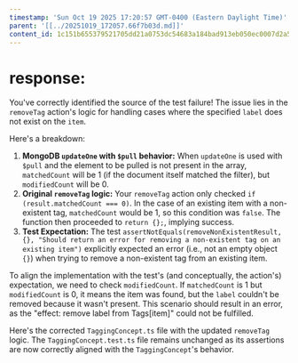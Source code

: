 ```yaml
---
timestamp: 'Sun Oct 19 2025 17:20:57 GMT-0400 (Eastern Daylight Time)'
parent: '[[../20251019_172057.66f7b03d.md]]'
content_id: 1c151b655379521705dd21a0753dc54683a184bad913eb050ec0007d2a57dd2e
---
```


# response:

You've correctly identified the source of the test failure! The issue lies in the `removeTag` action's logic for handling cases where the specified `label` does not exist on the `item`.

Here's a breakdown:

1. **MongoDB `updateOne` with `$pull` behavior:** When `updateOne` is used with `$pull` and the element to be pulled is not present in the array, `matchedCount` will be 1 (if the document itself matched the filter), but `modifiedCount` will be 0.
2. **Original `removeTag` logic:** Your `removeTag` action only checked `if (result.matchedCount === 0)`. In the case of an existing item with a non-existent tag, `matchedCount` would be 1, so this condition was `false`. The function then proceeded to `return {};`, implying success.
3. **Test Expectation:** The test `assertNotEquals(removeNonExistentResult, {}, "Should return an error for removing a non-existent tag on an existing item")` explicitly expected an error (i.e., not an empty object `{}`) when trying to remove a non-existent tag from an existing item.

To align the implementation with the test's (and conceptually, the action's) expectation, we need to check `modifiedCount`. If `matchedCount` is 1 but `modifiedCount` is 0, it means the item was found, but the `label` couldn't be removed because it wasn't present. This scenario should result in an error, as the "effect: remove label from Tags\[item]" could not be fulfilled.

Here's the corrected `TaggingConcept.ts` file with the updated `removeTag` logic. The `TaggingConcept.test.ts` file remains unchanged as its assertions are now correctly aligned with the `TaggingConcept`'s behavior.
